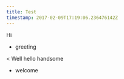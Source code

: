 ```yaml
---
title: Test
timestamp: 2017-02-09T17:19:06.236476142Z
---
```


Hi
* greeting

< Well hello handsome
* welcome
